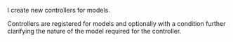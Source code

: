 I create new controllers for models.

Controllers are registered for models and optionally with a condition further clarifying the nature of the model required for the controller.
